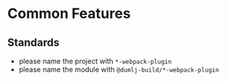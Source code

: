 # Common Features

## Standards

- please name the project with `*-webpack-plugin`
- please name the module with `@dumlj-build/*-webpack-plugin`
